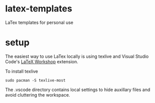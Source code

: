 # latex-templates
LaTex templates for personal use

# setup

The easiest way to use LaTex locally is using texlive and Visual Studio Code's [LaTeX Workshop](https://github.com/James-Yu/LaTeX-Workshop) extension.

To install texlive
```
sudo pacman -S texlive-most
```

The .vscode directory contains local settings to hide auxillary files and avoid cluttering the workspace.